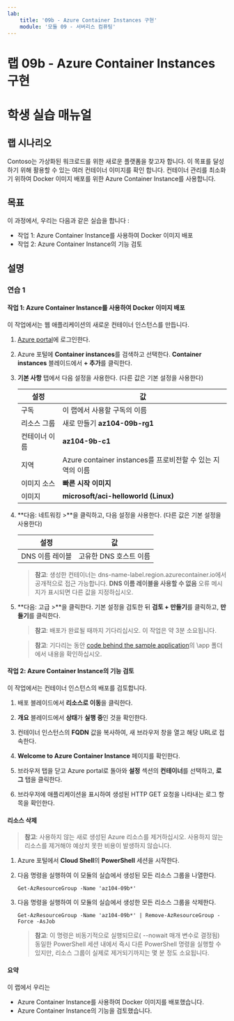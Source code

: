 ```yaml
---
lab:
    title: '09b - Azure Container Instances 구현'
    module: '모듈 09 - 서버리스 컴퓨팅'
---
```


# 랩 09b - Azure Container Instances 구현
# 학생 실습 매뉴얼

## 랩 시나리오

Contoso는 가상화된 워크로드를 위한 새로운 플랫폼을 찾고자 합니다. 이 목표를 달성하기 위해 활용할 수 있는 여러 컨테이너 이미지를 확인 합니다.  컨테이너 관리를 최소화기 위하여 Docker 이미지 배포를 위한 Azure Container Instance를 사용합니다. 

## 목표

이 과정에서, 우리는 다음과 같은 실습을 합니다 :

+ 작업 1: Azure Container Instance를 사용하여 Docker 이미지 배포
+ 작업 2: Azure Container Instance의 기능 검토

## 설명

### 연습 1

#### 작업 1: Azure Container Instance를 사용하여 Docker 이미지 배포

이 작업에서는 웹 애플리케이션의 새로운 컨테이너 인스턴스를 만듭니다. 

1. [Azure portal](https://portal.azure.com)에 로그인한다. 

1. Azure 포털에 **Container instances**를 검색하고 선택한다. **Container instances** 블레이드에서 **+ 추가**를 클릭한다. 

1. **기본 사항** 탭에서 다음 설정을 사용한다. (다른 값은 기본 설정을 사용한다) 

    | 설정 | 값 |
    | ---- | ---- |
    | 구독 | 이 랩에서 사용할 구독의 이름 |
    | 리소스 그룹 | 새로 만들기 **az104-09b-rg1** |
    | 컨테이너 이름 | **az104-9b-c1** |
    | 지역 | Azure container instances를 프로비전할 수 있는 지역의 이름|
    | 이미지 소스 | **빠른 시작 이미지** |
    | 이미지 | **microsoft/aci-helloworld (Linux)** |

1. **다음: 네트워킹 >**을 클릭하고, 다음 설정을 사용한다. (다른 값은 기본 설정을 사용한다) 

    | 설정 | 값 |
    | --- | --- |
    | DNS 이름 레이블 | 고유한 DNS 호스트 이름 |
	
    >**참고**: 생성한 컨테이너는 dns-name-label.region.azurecontainer.io에서 공개적으로 접근 가능합니다. **DNS 이름 레이블을 사용할 수 없음** 오류 메시지가 표시되면 다른 값을 지정하십시오.

1. **다음: 고급 >**을 클릭한다. 기본 설정을 검토한 뒤 **검토 + 만들기**를 클릭하고, **만들기**를 클릭한다. 

    >**참고**: 배포가 완료될 때까지 기다리십시오. 이 작업은 약 3분 소요됩니다. 

    >**참고**: 기다리는 동안 [code behind the sample application](https://github.com/Azure-Samples/aci-helloworld)의 \app 폴더에서 내용을 확인하십시오. 

#### 작업 2: Azure Container Instance의 기능 검토

이 작업에서는 컨테이너 인스턴스의 배포를 검토합니다. 

1. 배포 블레이드에서 **리소스로 이동**을 클릭한다. 

1. **개요** 블레이드에서 **상태**가 **실행 중**인 것을 확인한다. 

1. 컨테이너 인스턴스의 **FQDN** 값을 복사하여, 새 브라우저 창을 열고 해당 URL로 접속한다.

1. **Welcome to Azure Container Instance** 페이지를 확인한다.

1. 브라우저 탭을 닫고 Azure portal로 돌아와 **설정** 섹션의 **컨테이너**를 선택하고, **로그** 탭을 클릭한다. 

1. 브라우저에 애플리케이션을 표시하여 생성된 HTTP GET 요청을 나타내는 로그 항목을 확인한다.

#### 리소스 삭제

   >**참고**: 사용하지 않는 새로 생성된 Azure 리소스를 제거하십시오. 사용하지 않는 리소스를 제거해야 예상치 못한 비용이 발생하지 않습니다.

1. Azure 포털에서 **Cloud Shell**의 **PowerShell** 세션을 시작한다.

1. 다음 명령을 실행하여 이 모듈의 실습에서 생성된 모든 리소스 그룹을 나열한다.

   ```pwsh
   Get-AzResourceGroup -Name 'az104-09b*'
   ```

1. 다음 명령을 실행하여 이 모듈의 실습에서 생성한 모든 리소스 그룹을 삭제한다.

   ```pwsh
   Get-AzResourceGroup -Name 'az104-09b*' | Remove-AzResourceGroup -Force -AsJob
   ```

    >**참고**: 이 명령은 비동기적으로 실행되므로( --nowait 매개 변수로 결정됨) 동일한 PowerShell 세션 내에서 즉시 다른 PowerShell 명령을 실행할 수 있지만, 리소스 그룹이 실제로 제거되기까지는 몇 분 정도 소요됩니다.

#### 요약

이 랩에서 우리는

- Azure Container Instance를 사용하여 Docker 이미지를 배포했습니다. 
- Azure Container Instance의 기능을 검토했습니다. 
